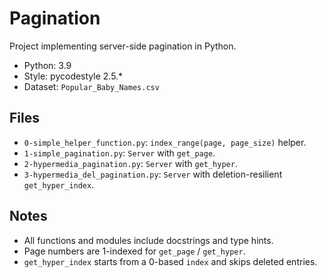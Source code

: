 # Pagination

Project implementing server-side pagination in Python.

- Python: 3.9
- Style: pycodestyle 2.5.*
- Dataset: `Popular_Baby_Names.csv`

## Files
- `0-simple_helper_function.py`: `index_range(page, page_size)` helper.
- `1-simple_pagination.py`: `Server` with `get_page`.
- `2-hypermedia_pagination.py`: `Server` with `get_hyper`.
- `3-hypermedia_del_pagination.py`: `Server` with deletion-resilient `get_hyper_index`.

## Notes
- All functions and modules include docstrings and type hints.
- Page numbers are 1-indexed for `get_page` / `get_hyper`.
- `get_hyper_index` starts from a 0-based `index` and skips deleted entries. 